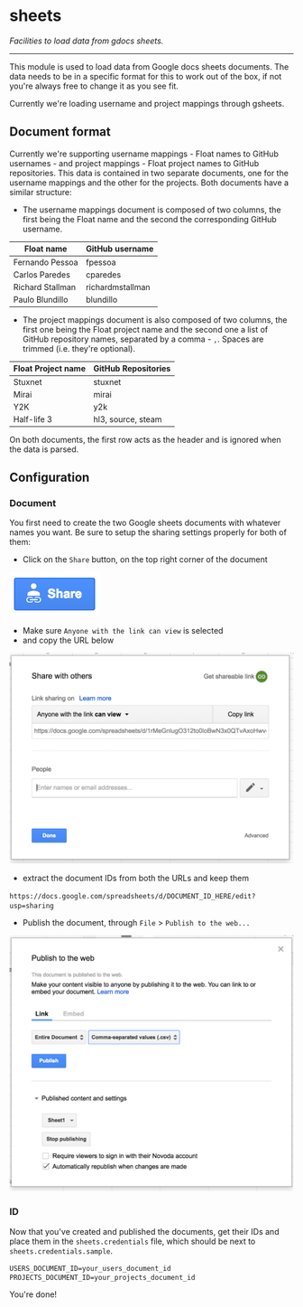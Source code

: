 sheets
======

_Facilities to load data from gdocs sheets._

-----------

This module is used to load data from Google docs sheets documents. The data needs to be in a specific format
 for this to work out of the box, if not you're always free to change it as you see fit.
 
Currently we're loading username and project mappings through gsheets. 

## Document format

Currently we're supporting username mappings - Float names to GitHub usernames - and project mappings - Float project names to GitHub repositories.
 This data is contained in two separate documents, one for the username mappings and the other for the projects. Both documents have a similar
 structure:
 
 - The username mappings document is composed of two columns, the first being the Float name and the second the corresponding GitHub username.

| Float name | GitHub username |
| --- | --- |
| Fernando Pessoa | fpessoa |
| Carlos Paredes | cparedes |
| Richard Stallman | richardmstallman |
| Paulo Blundillo | blundillo |

 - The project mappings document is also composed of two columns, the first one being the Float project name and the second one a list of GitHub
 repository names, separated by a comma - `,`. Spaces are trimmed (i.e. they're optional).

 | Float Project name | GitHub Repositories |
 | --- | --- |
 | Stuxnet | stuxnet |
 | Mirai | mirai |
 | Y2K | y2k |
 | Half-life 3 | hl3, source, steam |

On both documents, the first row acts as the header and is ignored when the data is parsed.

## Configuration

### Document

You first need to create the two Google sheets documents with whatever names you want. Be sure to setup the sharing settings properly for both of
 them:

 - Click on the `Share` button, on the top right corner of the document
  
  ![](readme/sharebutton.png)
  
 - Make sure `Anyone with the link can view` is selected
 - and copy the URL below
 
  ![](readme/share.png)

 - extract the document IDs from both the URLs and keep them
 
 `https://docs.google.com/spreadsheets/d/DOCUMENT_ID_HERE/edit?usp=sharing`
 
 - Publish the document, through `File` > `Publish to the web...`
 
 ![](readme/publish.png)

### ID

Now that you've created and published the documents, get their IDs and place them in the `sheets.credentials` file, which should
be next to `sheets.credentials.sample`. 

```
USERS_DOCUMENT_ID=your_users_document_id
PROJECTS_DOCUMENT_ID=your_projects_document_id
```

You're done!
